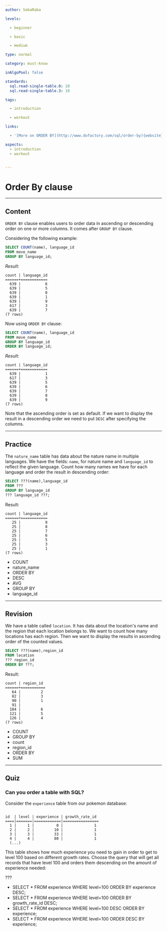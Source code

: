 ```yaml
---
author: SebaRaba

levels:

  - beginner

  - basic

  - medium

type: normal

category: must-know

inAlgoPool: false

standards:
  sql.read-single-table.0: 10
  sql.read-single-table.3: 10

tags:

  - introduction

  - workout

links:

  - '[More on ORDER BY](http://www.dofactory.com/sql/order-by){website}'

aspects:
  - introduction
  - workout


---
```


# Order By clause

---
## Content

`ORDER BY` clause enables users to order data in ascending or descending order on one or more columns. It comes after `GROUP BY` clause.

Considering the following example:
```sql
SELECT COUNT(name), language_id
FROM move_name
GROUP BY language_id;
```

*Result:*
```
count | language_id
======+============
  639 |           6
  639 |           5
  639 |           8
  639 |           1
  639 |           9
  617 |           3
  639 |           7
(7 rows)
```

Now using `ORDER BY` clause:
```sql
SELECT COUNT(name), language_id
FROM move_name
GROUP BY language_id
ORDER BY language_id;
```

*Result:*
```
count | language_id
======+============
  639 |           1
  617 |           3
  639 |           5
  639 |           6
  639 |           7
  639 |           8
  639 |           9
(7 rows)
```

Note that the ascending order is set as default. If we want to display the result in a descending order we need to put `DESC` after specifying the columns.

---
## Practice

The `nature_name` table has data about the nature name in multiple languages. We have the fields:
`name`, for nature name and `language_id` to reflect the given language.
Count how many names we have for each language and order the result in descending order:
```sql
SELECT ???(name),language_id
FROM ???
GROUP BY language_id
??? language_id ???;
```
Result:
```
count | language_id
======+============
   25 |           9
   25 |           8
   25 |           7
   25 |           6
   25 |           5
   25 |           3
   25 |           1
(7 rows)
```

* COUNT
* nature_name
* ORDER BY
* DESC
* AVG
* GROUP BY
* language_id

---
## Revision

We have a table called `location`. It has data about the location's name and the region that each location belongs to. We want to count how many locations has each region. Then we want to display the results in ascending order of the counted values.
```sql
SELECT ???(name),region_id
FROM location
??? region_id
ORDER BY ???;
```
Result:
```
count | region_id
======+===========
   64 |         2
   82 |         3
   90 |         1
   91 |          
  104 |         6
  121 |         5
  126 |         4
(7 rows)
```

* COUNT
* GROUP BY
* count
* region_id
* ORDER BY
* SUM

---
## Quiz 
### Can you order a table with SQL?
Consider the `experience` table from our pokemon database:

```

id  | level | experience | growth_rate_id
====|=======|============|================
  1 |     1 |          0 |              1
  2 |     2 |         10 |              1
  3 |     3 |         33 |              1
  4 |     4 |         80 |              1
  (...)

```

This table shows how much experience you need to gain in order to get to level 100 based on different growth rates. Choose the query that will get all records that have level 100 and orders them descending on the amount of experience needed:

 ???

* SELECT * FROM experience WHERE level=100 ORDER BY experience DESC;
* SELECT * FROM experience WHERE level=100 ORDER BY growth_rate_id DESC;
* SELECT * FROM experience WHERE level=100 DESC ORDER BY experience;
* SELECT * FROM experience WHERE level=100 ORDER DESC BY experience;
 
 
